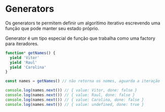 # Generators

Os generators te permitem definir um algorítimo iterativo escrevendo uma função que pode manter seu estado próprio.

Generator é um tipo especial de função que trabalha como uma factory para iteradores.

```javascript
function* getNames() {
  yield 'Vitor'
  yield 'Raul'
  yield 'Carolina'
}

const names = getNames() // não retorna os nomes, aguarda a iteração

console.log(names.next()) // { value: Vitor, done: false }
console.log(names.next()) // { value: Raul, done: false }
console.log(names.next()) // { value: Carolina, done: false }
console.log(names.next()) // { value: undefined, done: true }
```